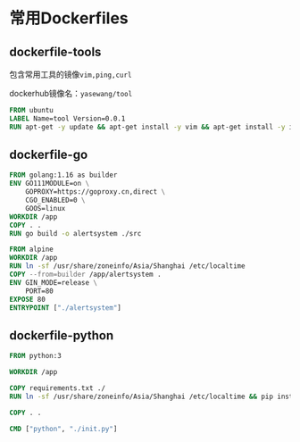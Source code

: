 # 常用Dockerfiles


## dockerfile-tools

包含常用工具的镜像`vim,ping,curl`

dockerhub镜像名：`yasewang/tool`

```dockerfile
FROM ubuntu
LABEL Name=tool Version=0.0.1
RUN apt-get -y update && apt-get install -y vim && apt-get install -y iputils-ping && apt-get install -y curl
```

## dockerfile-go

```dockerfile
FROM golang:1.16 as builder
ENV GO111MODULE=on \
    GOPROXY=https://goproxy.cn,direct \
    CGO_ENABLED=0 \
    GOOS=linux
WORKDIR /app
COPY . .
RUN go build -o alertsystem ./src

FROM alpine
WORKDIR /app
RUN ln -sf /usr/share/zoneinfo/Asia/Shanghai /etc/localtime
COPY --from=builder /app/alertsystem .
ENV GIN_MODE=release \
    PORT=80
EXPOSE 80
ENTRYPOINT ["./alertsystem"]
```

## dockerfile-python

```dockerfile
FROM python:3

WORKDIR /app

COPY requirements.txt ./
RUN ln -sf /usr/share/zoneinfo/Asia/Shanghai /etc/localtime && pip install -i http://mirrors.aliyun.com/pypi/simple/ --trusted-host mirrors.aliyun.com -r requirements.txt

COPY . .

CMD ["python", "./init.py"]
```